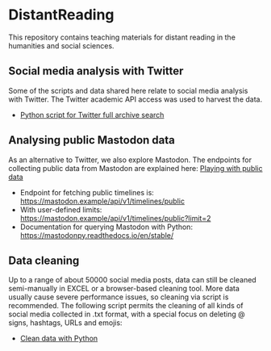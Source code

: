 # DistantReading

This repository contains teaching materials for distant reading in the humanities and social sciences.

## Social media analysis with Twitter

Some of the scripts and data shared here relate to social media analysis with Twitter. The Twitter academic API access was used to harvest the data. 

- [Python script for Twitter full archive search](https://github.com/MonikaBarget/DistantReading/blob/main/Twitter_full-archive-search_extended.py)

## Analysing public Mastodon data

As an alternative to Twitter, we also explore Mastodon. The endpoints for collecting public data from Mastodon are explained here: [Playing with public data](https://docs.joinmastodon.org/client/public/)

- Endpoint for fetching public timelines is: https://mastodon.example/api/v1/timelines/public
- With user-defined limits: https://mastodon.example/api/v1/timelines/public?limit=2
- Documentation for querying Mastodon with Python: https://mastodonpy.readthedocs.io/en/stable/

## Data cleaning

Up to a range of about 50000 social media posts, data can still be cleaned semi-manually in EXCEL or a browser-based cleaning tool. More data usually cause severe performance issues, so cleaning via script is recommended. The following script permits the cleaning of all kinds of social media collected in .txt format, with a special focus on deleting @ signs, hashtags, URLs and emojis:

- [Clean data with Python](https://github.com/MonikaBarget/DistantReading/blob/main/Clean_data.py)
